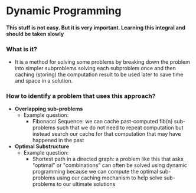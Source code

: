 # Dynamic Programming

#### This stuff is not easy. But it is very important. Learning this integral and should be taken slowly

### What is it?

- It is a method for solving some problems by breaking down the problem into simpler subproblems solving each subproblem once and then caching (storing) the computation result to be used later to save time and space in a solution.

### How to identify a problem that uses this approach?

- **Overlapping sub-problems**
  - Example question:
    - Fibonacci Sequence: we can cache past-computed fib(n) sub-problems such that we do not need to repeat computation but instead search our cache for that computation that may have happened in the past
- **Optimal Substructure**
  - Example question:
    - Shortest path in a directed graph: a problem like this that asks "optimal" or "combinations" can often be solved using dynamic programming because we can compute the optimal sub-problems using our caching mechanism to help solve sub-problems to our ultimate solutions
